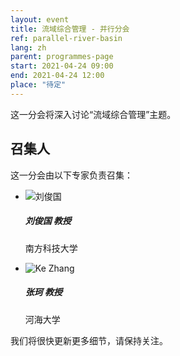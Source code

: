 ```yaml
---
layout: event
title: 流域综合管理 - 并行分会
ref: parallel-river-basin
lang: zh
parent: programmes-page
start: 2021-04-24 09:00
end: 2021-04-24 12:00
place: "待定"
---
```

这一分会将深入讨论“流域综合管理”主题。


## 召集人

这一分会由以下专家负责召集：

<ul class="people-list p-0">
  <li class="media my-2">
    <img src="https://cdn.jsdelivr.net/gh/estds/estds2020/assets/img/avatars/avatar-junguo-liu.jpg" class="people-avatar rounded-circle mr-3" alt="刘俊国">
    <div class="media-body">
      <h5 class="mt-0"><strong>刘俊国</strong> 教授</h5>
      <p class="text-secondary">南方科技大学</p>
    </div>
  </li>
  <li class="media my-2">
    <img src="https://cdn.jsdelivr.net/gh/estds/estds2020/assets/img/avatars/avatar-ke-zhang.jpg" class="people-avatar rounded-circle mr-3" alt="Ke Zhang">
    <div class="media-body">
      <h5 class="mt-0"><b>张珂</b> 教授</h5>
      <p class="text-secondary">河海大学</p>
    </div>
  </li>
</ul>

我们将很快更新更多细节，请保持关注。
